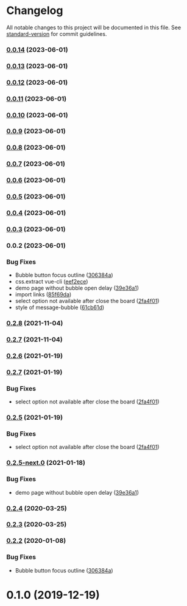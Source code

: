 # Changelog

All notable changes to this project will be documented in this file. See [standard-version](https://github.com/conventional-changelog/standard-version) for commit guidelines.

### [0.0.14](https://github.com/telepenin/vue-bot-ui/compare/v0.0.13...v0.0.14) (2023-06-01)

### [0.0.13](https://github.com/telepenin/vue-bot-ui/compare/v0.0.12...v0.0.13) (2023-06-01)

### [0.0.12](https://github.com/telepenin/vue-bot-ui/compare/v0.0.11...v0.0.12) (2023-06-01)

### [0.0.11](https://github.com/telepenin/vue-bot-ui/compare/v0.0.10...v0.0.11) (2023-06-01)

### [0.0.10](https://github.com/telepenin/vue-bot-ui/compare/v0.0.9...v0.0.10) (2023-06-01)

### [0.0.9](https://github.com/telepenin/vue-bot-ui/compare/v0.0.8...v0.0.9) (2023-06-01)

### [0.0.8](https://github.com/telepenin/vue-bot-ui/compare/v0.0.7...v0.0.8) (2023-06-01)

### [0.0.7](https://github.com/JuzSer/vue-bot-ui/compare/v0.0.6...v0.0.7) (2023-06-01)

### [0.0.6](https://github.com/JuzSer/vue-bot-ui/compare/v0.0.5...v0.0.6) (2023-06-01)

### [0.0.5](https://github.com/JuzSer/vue-bot-ui/compare/v0.0.4...v0.0.5) (2023-06-01)

### [0.0.4](https://github.com/JuzSer/vue-bot-ui/compare/v0.0.3...v0.0.4) (2023-06-01)

### [0.0.3](https://github.com/JuzSer/vue-bot-ui/compare/v0.0.2...v0.0.3) (2023-06-01)

### 0.0.2 (2023-06-01)


### Bug Fixes

* Bubble button focus outline ([306384a](https://github.com/JuzSer/vue-bot-ui/commit/306384ae1e271451ed54a5cc956c45233c69fa6c))
* css.extract vue-cli ([eef2ece](https://github.com/JuzSer/vue-bot-ui/commit/eef2ece26f374f9e55ef7092748b58da02f51508))
* demo page without bubble open delay ([39e36a1](https://github.com/JuzSer/vue-bot-ui/commit/39e36a127302c659d6c457fbb55f3b250c15aba6))
* import links ([85f69da](https://github.com/JuzSer/vue-bot-ui/commit/85f69da7c5be7e3a2012ed4ebc2682b71b8840f6))
* select option not available after close the board ([2fa4f01](https://github.com/JuzSer/vue-bot-ui/commit/2fa4f0133f8f9034ed85d3b7645af325a5d177cf))
* style of message-bubble ([61cb61d](https://github.com/JuzSer/vue-bot-ui/commit/61cb61dc100addfb5ba14e90cdbc96ffdbda94cb))

### [0.2.8](https://github.com/JuzSer/vue-bot-ui/compare/v0.2.7...v0.2.8) (2021-11-04)

### [0.2.7](https://github.com/JuzSer/vue-bot-ui/compare/v0.2.6...v0.2.7) (2021-11-04)

### [0.2.6](https://github.com/JuzSer/vue-bot-ui/compare/v0.2.7...v0.2.6) (2021-01-19)

### [0.2.7](https://github.com/JuzSer/vue-bot-ui/compare/v0.2.5-next.0...v0.2.7) (2021-01-19)


### Bug Fixes

* select option not available after close the board ([2fa4f01](https://github.com/JuzSer/vue-bot-ui/commit/2fa4f0133f8f9034ed85d3b7645af325a5d177cf))

### [0.2.5](https://github.com/JuzSer/vue-bot-ui/compare/v0.2.5-next.0...v0.2.5) (2021-01-19)


### Bug Fixes

* select option not available after close the board ([2fa4f01](https://github.com/JuzSer/vue-bot-ui/commit/2fa4f0133f8f9034ed85d3b7645af325a5d177cf))

### [0.2.5-next.0](https://github.com/JuzSer/vue-bot-ui/compare/v0.2.4...v0.2.5-next.0) (2021-01-18)


### Bug Fixes

* demo page without bubble open delay ([39e36a1](https://github.com/JuzSer/vue-bot-ui/commit/39e36a127302c659d6c457fbb55f3b250c15aba6))

### [0.2.4](https://github.com/JuzSer/vue-bot-ui/compare/v0.2.3...v0.2.4) (2020-03-25)

### [0.2.3](https://github.com/JuzSer/vue-bot-ui/compare/v0.2.2...v0.2.3) (2020-03-25)

### [0.2.2](https://github.com/JuzSer/vue-bot-ui/compare/v0.2.1...v0.2.2) (2020-01-08)


### Bug Fixes

* Bubble button focus outline ([306384a](https://github.com/JuzSer/vue-bot-ui/commit/306384ae1e271451ed54a5cc956c45233c69fa6c))

<a name="0.1.0"></a>

# 0.1.0 (2019-12-19)
